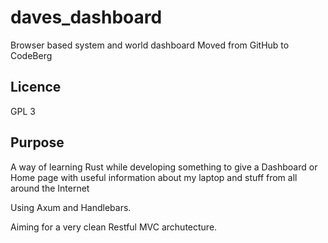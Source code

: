 # daves_dashboard

Browser based system and world dashboard
Moved from GitHub to CodeBerg

## Licence

GPL 3

## Purpose

A way of learning Rust while developing something to give a Dashboard or Home page with useful information about my laptop and stuff from all around the Internet

Using Axum and Handlebars.

Aiming for a very clean Restful MVC archutecture.
